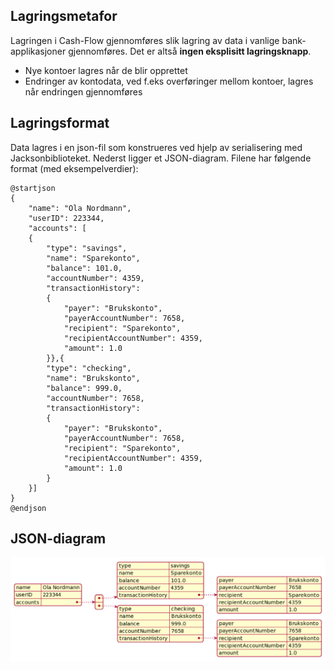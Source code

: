 ## Lagringsmetafor
Lagringen i Cash-Flow gjennomføres slik lagring av data i vanlige bank-applikasjoner gjennomføres. Det er altså **ingen eksplisitt lagringsknapp**.
- Nye kontoer lagres når de blir opprettet
- Endringer av kontodata, ved f.eks overføringer mellom kontoer, lagres når endringen gjennomføres

## Lagringsformat
Data lagres i en json-fil som konstrueres ved hjelp av serialisering med Jacksonbiblioteket. Nederst ligger et JSON-diagram. Filene har følgende format (med eksempelverdier):

```
@startjson
{
    "name": "Ola Nordmann",
    "userID": 223344,
    "accounts": [
    {
        "type": "savings",
        "name": "Sparekonto",
        "balance": 101.0,
        "accountNumber": 4359,
        "transactionHistory": 
        {
            "payer": "Brukskonto",
            "payerAccountNumber": 7658,
            "recipient": "Sparekonto",
            "recipientAccountNumber": 4359,
            "amount": 1.0
        }},{
        "type": "checking",
        "name": "Brukskonto",
        "balance": 999.0,
        "accountNumber": 7658,
        "transactionHistory": 
        {
            "payer": "Brukskonto",
            "payerAccountNumber": 7658,
            "recipient": "Sparekonto",
            "recipientAccountNumber": 4359,
            "amount": 1.0
        }
    }]
}
@endjson
```
## JSON-diagram

![JSONdiagram](img/json.png "json")

